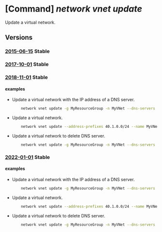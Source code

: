 # [Command] _network vnet update_

Update a virtual network.

## Versions

### [2015-06-15](/Resources/mgmt-plane/L3N1YnNjcmlwdGlvbnMve30vcmVzb3VyY2Vncm91cHMve30vcHJvdmlkZXJzL21pY3Jvc29mdC5uZXR3b3JrL3ZpcnR1YWxuZXR3b3Jrcy97fQ==/2015-06-15.xml) **Stable**

<!-- mgmt-plane /subscriptions/{}/resourcegroups/{}/providers/microsoft.network/virtualnetworks/{} 2015-06-15 -->

### [2017-10-01](/Resources/mgmt-plane/L3N1YnNjcmlwdGlvbnMve30vcmVzb3VyY2Vncm91cHMve30vcHJvdmlkZXJzL21pY3Jvc29mdC5uZXR3b3JrL3ZpcnR1YWxuZXR3b3Jrcy97fQ==/2017-10-01.xml) **Stable**

<!-- mgmt-plane /subscriptions/{}/resourcegroups/{}/providers/microsoft.network/virtualnetworks/{} 2017-10-01 -->

### [2018-11-01](/Resources/mgmt-plane/L3N1YnNjcmlwdGlvbnMve30vcmVzb3VyY2Vncm91cHMve30vcHJvdmlkZXJzL21pY3Jvc29mdC5uZXR3b3JrL3ZpcnR1YWxuZXR3b3Jrcy97fQ==/2018-11-01.xml) **Stable**

<!-- mgmt-plane /subscriptions/{}/resourcegroups/{}/providers/microsoft.network/virtualnetworks/{} 2018-11-01 -->

#### examples

- Update a virtual network with the IP address of a DNS server.
    ```bash
        network vnet update -g MyResourceGroup -n MyVNet --dns-servers 10.2.0.8
    ```

- Update a virtual network.
    ```bash
        network vnet update --address-prefixes 40.1.0.0/24 --name MyVNet --resource-group MyResourceGroup
    ```

- Update a virtual network to delete DNS server.
    ```bash
        network vnet update -g MyResourceGroup -n MyVNet --dns-servers null
    ```

### [2022-01-01](/Resources/mgmt-plane/L3N1YnNjcmlwdGlvbnMve30vcmVzb3VyY2Vncm91cHMve30vcHJvdmlkZXJzL21pY3Jvc29mdC5uZXR3b3JrL3ZpcnR1YWxuZXR3b3Jrcy97fQ==/2022-01-01.xml) **Stable**

<!-- mgmt-plane /subscriptions/{}/resourcegroups/{}/providers/microsoft.network/virtualnetworks/{} 2022-01-01 -->

#### examples

- Update a virtual network with the IP address of a DNS server.
    ```bash
        network vnet update -g MyResourceGroup -n MyVNet --dns-servers 10.2.0.8
    ```

- Update a virtual network.
    ```bash
        network vnet update --address-prefixes 40.1.0.0/24 --name MyVNet --resource-group MyResourceGroup
    ```

- Update a virtual network to delete DNS server.
    ```bash
        network vnet update -g MyResourceGroup -n MyVNet --dns-servers null
    ```
